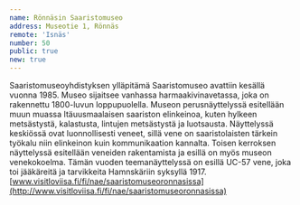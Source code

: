 ```yaml
---
name: Rönnäsin Saaristomuseo
address: Museotie 1, Rönnäs
remote: 'Isnäs'
number: 50
public: true
new: true
---
```

Saaristomuseoyhdistyksen ylläpitämä Saaristomuseo avattiin kesällä vuonna 1985. Museo sijaitsee vanhassa harmaakivinavetassa, joka on rakennettu  1800-luvun loppupuolella. Museon perusnäyttelyssä esitellään muun muassa Itäuusmaalaisen saariston elinkeinoa, kuten hylkeen metsästystä, kalastusta, lintujen metsästystä ja luotsausta. Näyttelyssä keskiössä ovat luonnollisesti veneet, sillä vene on saaristolaisten tärkein työkalu niin elinkeinon kuin kommunikaation kannalta. Toisen kerroksen näyttelyssä esitellään veneiden rakentamista ja esillä on myös museon venekokoelma.  Tämän vuoden teemanäyttelyssä on esillä UC-57 vene, joka toi jääkäreitä ja tarvikkeita Hamnskäriin syksyllä 1917.
[www.visitloviisa.fi/fi/nae/saaristomuseoronnasissa](http://www.visitloviisa.fi/fi/nae/saaristomuseoronnasissa)
